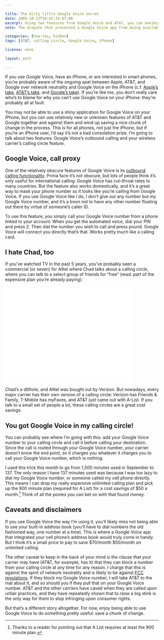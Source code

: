 ```yaml
---

title: The dirty little Google Voice secret
date: 2009-10-12T10:42:24-07:00
excerpt: Using two features from Google Voice and AT&T, you can maximize your Google Voice usage on an iPhone (or any other iPhone) in spite of the public bickering between Apple and Google.
note: The dispute that prevented a Google Voice app from being available on iOS was eventually resolved. Additionally, iOS 4 added support for sending and receiving VoIP calls, obviating the need for this workaround.

categories: [how-tos, hidden]
tags: [AT&T, calling circle, Google Voice, iPhone]

license: none

layout: post

---
```


If you use Google Voice, have an iPhone, or are interested in smart phones, you’re probably aware of the ongoing spat between Apple, AT&T, and Google over network neutrality and Google Voice on the iPhone (c.f. [Apple’s take][1], [AT&T’s take][2], and [Google’s take][3]). If you’re like me, you don’t really care who’s to blame for why you can’t use Google Voice on your iPhone: they’re probably all at fault.

You may not be able to use a shiny application for Google Voice on your iPhone, but you can use relatively new or unknown features of AT&T and Google together and against them and wind up saving a nice chunk of change in the process. This is for all phones, not just the iPhone, but if you’re an iPhone user, I’d say it’s not a bad consolation prize. I’m going to talk about two features: Google Voice’s outbound calling and your wireless carrier’s calling circle feature.

## Google Voice, call proxy

One of the relatively obscure features of Google Voice is its [outbound calling functionality][4]. Prima face it’s not obscure, but lots of people think it’s only useful for international calling: Google Voice has cut-throat rates to many countries. But the feature also works domestically, and it’s a great way to mask your phone number so it looks like you’re calling from Google Voice. If you use Google Voice like I do, I don’t give out any number but my Google Voice number, and it’s a boon not to have any other number floating out there by virtue of someone’s caller ID.

To use this feature, you simply call your Google Voice number from a phone linked to your account. When you get the automated voice, dial your PIN and press 2. Then dial the number you wish to call and press pound. Google Voice will connect you directly that’s that. Works pretty much like a calling card.

## I hate Chad, too

If you’ve watched TV in the past 5 years, you’ve probably seen a commercial (or seven) for Alltel where Chad talks about a calling circle, where you can talk to a select group of friends for “free” (read: part of the expensive plan you’re already paying):

<iframe width="420" height="315" src="//www.youtube-nocookie.com/embed/o1jfofjPtEY?rel=0" frameborder="0" allowfullscreen></iframe>

Chad’s a dillhole, and Alltel was bought out by Verizon. But nowadays, every major carrier has their own version of a calling circle: Verizon has Friends & Family, T-Mobile has myFaves, and AT&T just came out with A-List. If you talk to a small set of people a lot, these calling circles are a great cost savings.

## You got Google Voice in my calling circle!

You can probably see where I’m going with this: add your Google Voice number to your calling circle and call it before calling your destination. Since the call is routed through your Google Voice number, your carrier doesn’t know the end point, so it charges you whatever it charges you to call your Google Voice number, which is nothing.

I used this trick this month to go from 1,500 minutes used in September to 137. The only reason I have 137 minutes used was because I was too lazy to dial my Google Voice number, or someone called my cell phone directly. This means I can drop my really expensive unlimited calling plan and pick up the 900 minute plan (required for A List) for a cost savings of $50 a month.[^1] Think of all the ponies you can bet on with that found money.

## Caveats and disclaimers

If you use Google Voice the way I’m using it, you’ll likely miss not being able to use your built-in address book (you’ll have to dial numbers the old fashioned way, one number at a time). This is where a Google Voice app that integrated your cell phone’s address book would truly come in handy. But I think it’s a small price to pay to save $70/month $50/month on unlimited calling.

The other caveat to keep in the back of your mind is the clause that your carrier may have (AT&T, for example, has it) that they can block a number from your calling circle at any time for any reason. I charge that this is against the spirit of network neutrality and is likely to be against [FCC regulations][5]. If they block my Google Voice number, I will take AT&T to the mat about it, and so should you if they pull that on your Google Voice number. AT&T and the other carriers have caved when they are called upon unfair practices, and they have repeatedly shown that to raise a big stink is the only way for them to stop infringing upon consumer rights.

But that’s a different story altogether. For now, enjoy being able to use Google Voice to do something pretty useful: save a chunk of change.

[^1]: Thanks to a reader for pointing out that A List requires at least the 900 minute plan.

[1]: http://www.techcrunch.com/2009/08/21/apples-response-to-the-fcc-we-didnt-reject-the-google-voice-app-were-still-looking-at-it/ "Apple’s Response To The FCC: We Didn’t Reject The Google Voice App, We’re Still Looking At It"
[2]: http://techcrunch.com/2009/08/21/att-to-fcc-we-did-not-block-the-google-voice-app-on-the-iphone/ "AT&T To FCC: We Did Not Block The Google Voice App On The iPhone"
[3]: http://techcrunch.com/2009/09/18/google-reveals-full-fcc-response-directly-contradicts-apple-on-google-voice-rejection/ "Google Reveals Full FCC Response, Directly Contradicts Apple On Google Voice Rejection"
[4]: http://www.youtube.com/watch?v=sHIWUw6cf1U "Google Voice - Place calls"
[5]: http://webtrends.about.com/b/2009/09/21/fcc-aiming-for-net-neutrality.htm "FCC Aiming For Net Neutrality"
